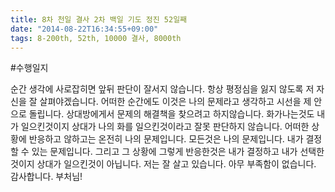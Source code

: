```yaml
---
title: 8차 천일 결사 2차 백일 기도 정진 52일째
date: "2014-08-22T16:34:55+09:00"
tags: 8-200th, 52th, 10000 결사, 8000th
---
```


#수행일지

순간 생각에 사로잡히면 앞뒤 판단이 잘서지 않습니다. 항상 평정심을 잃지 않도록 저 자신을 잘 살펴야겠습니다. 어떠한 순간에도 이것은 나의 문제라고 생각하고 시선을 제 안으로 돌립니다. 상대방에게서 문제의 해결책을 찾으려고 하지않습니다. 화가나는것도 내가 일으킨것이지 상대가 나의 화를 일으킨것이라고 잘못 판단하지 않습니다. 어떠한 상황에 반응하고 않하고는 온전히 나의 문제입니다. 모든것은 나의 문제입니다. 내가 결정할 수 있는 문제입니다. 그리고 그 상황에 그렇게 반응한것은 내가 결정하고 내가 선택한 것이지 상대가 일으킨것이 아닙니다. 저는 잘 살고 있습니다. 아무 부족함이 없습니다. 감사합니다. 부처님!
